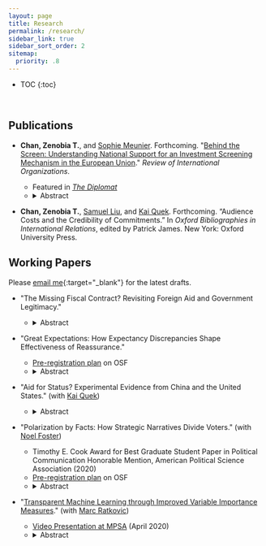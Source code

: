 ```yaml
---
layout: page
title: Research
permalink: /research/
sidebar_link: true
sidebar_sort_order: 2
sitemap:
  priority: .8
---
```


* TOC
{:toc}
<p>&nbsp;</p>

## Publications

* **Chan, Zenobia T.**, and <a href="https://scholar.princeton.edu/smeunier/home" target="_blank">Sophie Meunier</a>. Forthcoming. "<a href="https://dx.doi.org/10.2139/ssrn.3726973" target="_blank">Behind the Screen: Understanding National Support for an Investment Screening Mechanism in the European Union</a>." _Review of International Organizations_.
	- Featured in <a href="https://thediplomat.com/2021/04/think-the-eu-isnt-acting-on-china-look-closer/" target="_blank"><i>The Diplomat</i></a> 
	- <details><summary>Abstract</summary><blockquote>What determines national preferences for institutionalizing FDI screening? Over the past decade, advanced economies worldwide have tightened their national investment screening mechanisms (ISMs) for foreign direct investment (FDI). In March 2019, the European Union (EU) adopted its first common FDI screening framework. Based on extensive interviews with high-level EU and country officials involved in the negotiation process, and using a unique measure of national support for the EU-wide ISM created through the first-ever elite survey on this subject matter, we find that countries with higher technological levels were more supportive of FDI screening due to concerns over unreciprocated technological transfer. We also find sector-dependent effects of Chinese FDI on country-level support for FDI screening: Countries with high levels of Chinese FDI in strategic sectors are more likely to support the EU ISM, while those with high levels of Chinese investment in low-tech sectors tend to oppose screening. Our overall findings suggest that EU investment screening, and national-level screening in general, might become more restrictive in the future, especially in light of the COVID-19 pandemic.</blockquote></details> 


* **Chan, Zenobia T.**, <a href="https://government.cornell.edu/samuel-liu" target="_blank">Samuel Liu</a>, and <a href="https://ppaweb.hku.hk/f/quek" target="_blank">Kai Quek</a>. Forthcoming. “Audience Costs and the Credibility of Commitments.” In _Oxford Bibliographies in International Relations_, edited by Patrick James. New York: Oxford University Press.

## Working Papers

Please [email me](mailto:zeno@princeton.edu){:target="_blank"} for the latest drafts.

* "The Missing Fiscal Contract? Revisiting Foreign Aid and Government Legitimacy."
	-  <details><summary>Abstract</summary><blockquote>Does reliance on foreign aid affect government legitimacy in recipient countries? Fiscal contract theorists postulate that public goods and services provided by foreign donors can threaten government legitimacy, but empirical research has found little support for this hypothesis. Drawing on over 120 elite interviews in donor and recipient countries, I argue that the fiscal contract between the government and citizenry is untenable in most aid recipient countries because of the lack of visible taxation. I present a tax game between citizens with reference-dependent preferences and the government. My formal model shows that with sufficient foreign aid, the fiscal contract <i>does not exist</i> and citizens' evaluation of their government varies by the discrepancy between their baseline expectations and the actual public goods they receive, regardless of provider. I test my arguments using an original survey experiment in Uganda and find that, in line with my theory, the <i>positive</i> effects of aid on government legitimacy are especially pronounced among citizens with lower perceived effective tax rates. </blockquote></details> 

* "Great Expectations: How Expectancy Discrepancies Shape Effectiveness of Reassurance."
	- <a href="https://osf.io/45ye8/" target="_blank">Pre-registration plan</a> on OSF
	- <details><summary>Abstract</summary><blockquote>What makes reassurance effective? Reassurance is crucial to stability in international politics as a means of signaling benign intentions towards allies and adversaries. Drawing on insights from behavioral economics, information theory, and psychology, I argue that reassurance signals are most effective when they are surprising, i.e. when they deviate drastically from receivers' prior expectations, because they draw more attention from decision-makers, prompting them to re-evaluate their pre-existing beliefs about the sender. When decision-makers re-evaluate their beliefs, prior expectations serve as the reference point against which they assess the sender's intentions. My theory posits that when decision-makers are <i>pleasantly surprised</i>, i.e. receiving a signal that is both credible and above expectations, they are more likely to believe in the benign intentions of the sender. Contrary to the rationalist literature on costly signaling in international relations, my theory holds that reassuring signals are informative not necessarily because they are costly, but because they are surprising. I test my theory using an original survey experiment on a national sample of Estonian voters. I find that the effectiveness of reassurance signals hinges on the receivers' prior expectations and that costly signals are not necessarily more credible. </blockquote></details> 

* "Aid for Status? Experimental Evidence from China and the United States." (with <a href="https://ppaweb.hku.hk/f/quek" target="_blank">Kai Quek</a>)
	- <details><summary>Abstract</summary><blockquote>Does international status affect aid preferences? We conduct the first experimental study of aid preferences in an emerging donor country using original survey data from China, and a parallel study in the United States. We find striking differences in the aid preferences of both countries that support the status-seeking hypothesis: Chinese support for aid increases significantly when foreign aid provision is framed as a means of the country gaining higher international status, but Americans remain unswayed. We also use causal forests, a machine learning algorithm, to systematically evaluate heterogeneous treatment effects across a wide range of dispositional covariates in a principled manner with honest inferences. The results indicate status has especially pronounced positive impacts on the aid preferences of cosmopolitan Chinese citizens but negative impacts on Americans who are less cosmopolitan and have lower income. </blockquote></details> 

* "Polarization by Facts: How Strategic Narratives Divide Voters." (with <a href="https://www.noelfoster.com/" target="_blank">Noel Foster</a>)
	- Timothy E. Cook Award for Best Graduate Student Paper in Political Communication Honorable Mention, American Political Science Association (2020)
	- <a href="https://osf.io/b56md/" target="_blank">Pre-registration plan</a> on OSF
	- <details><summary>Abstract</summary><blockquote>How do autocratic foreign powers weaponize factual content on social issues in their democratic adversaries to polarize their voters? Does the salience of such issues as migration determine their effectiveness, or can information operations (info ops) polarize audiences independently? We argue that revisionist powers can <i>paralyze</i> the political decision making process in the target states by <i>polarizing</i> voters there through information operations (info ops). Drawing on insights from behavioral economics and social psychology, we argue that info ops can use strategic narratives––factual accounts of policy issues controversial across pre-existing societal cleavages––to polarize voters through a combination of confirmation bias and reactance. Contrary to recent literature on info ops using fake news, we present evidence on the political economy of social media platforms and microtargeting technology that renders fake news impracticable and counter-productive in most markets. We test the effects of strategic narratives in info ops using original survey experiments on national samples of Estonian voters. Our findings show that exposure to factual content on migration and the Soviet legacy polarized Estonian voters along ethnolinguistic cleavages by making ethnic Estonians more likely to support right-leaning nationalist parties while pushing the Russian-speaking minority to support more left-leaning ethnic interest parties.  Our findings on migration are particularly relevant in a case with no major migration or asylum for decades, suggesting that info ops using factual contents can polarize independently of facts on the ground.  </blockquote></details>

* "<a href="https://polmeth.theopenscholar.com/files/polmeth2020/files/polmeth_ratkovic_final2.pdf" target="_blank">Transparent Machine Learning through Improved Variable Importance Measures</a>." (with <a href="https://scholar.princeton.edu/ratkovic/home" target="_blank">Marc Ratkovic</a>)
	- <a href="https://youtu.be/44u5qYwUL-U" target="_blank">Video Presentation at MPSA</a> (April 2020)
	- <details><summary>Abstract</summary><blockquote>Boosting and random forests are among the best off-the-shelf prediction tools. These methods offer a variable importance measure (VIM), which is a cumulative measure of the improvement in accuracy over the algorithm.  We show existing variable importance measures, as implemented, are biased, returning positive scores on irrelevant variables.  Intuitively, if a variable is irrelevant but correlates with a relevant variable, this correlation may lead to an improvement in performance may be misattributed to the irrelevant variable.   We introduce a method that removes this bias.  The method works by separating each predictor into a component explained by other predictors (a "predicted variable"), and a component not (a "partialed out variable").  We assess variable importance only through any improvement attributable to the latter.  We prove the method returns a valid VIM, meaning it is mean-zero  and asymptotically normal for irrelevant variables.  Simulation evidence and applications to UCI data suggest the method also performs favorably relative to several existing machine learning methods in terms of predictive accuracy.  </blockquote></details>

